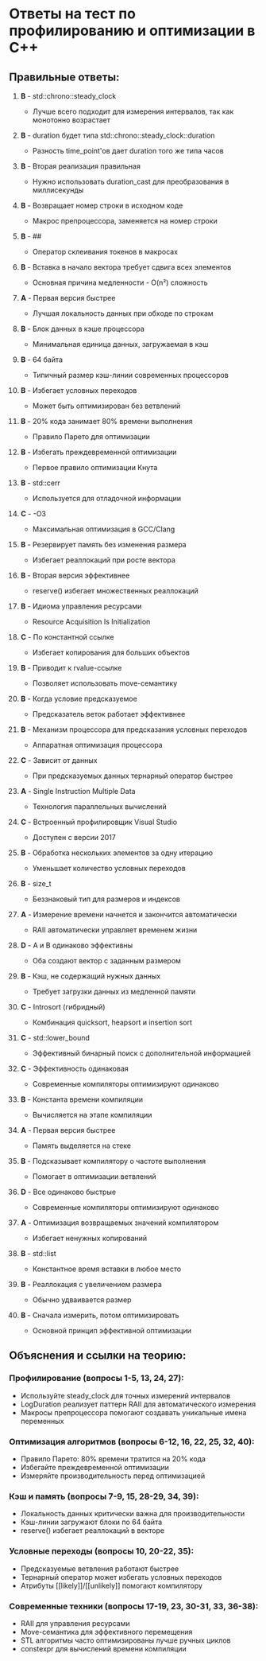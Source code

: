 # Ответы на тест по профилированию и оптимизации в C++

## Правильные ответы:

1. **B** - std::chrono::steady_clock
   - Лучше всего подходит для измерения интервалов, так как монотонно возрастает

2. **B** - duration будет типа std::chrono::steady_clock::duration
   - Разность time_point'ов дает duration того же типа часов

3. **B** - Вторая реализация правильная
   - Нужно использовать duration_cast для преобразования в миллисекунды

4. **B** - Возвращает номер строки в исходном коде
   - Макрос препроцессора, заменяется на номер строки

5. **B** - ##
   - Оператор склеивания токенов в макросах

6. **B** - Вставка в начало вектора требует сдвига всех элементов
   - Основная причина медленности - O(n²) сложность

7. **A** - Первая версия быстрее
   - Лучшая локальность данных при обходе по строкам

8. **B** - Блок данных в кэше процессора
   - Минимальная единица данных, загружаемая в кэш

9. **B** - 64 байта
   - Типичный размер кэш-линии современных процессоров

10. **B** - Избегает условных переходов
    - Может быть оптимизирован без ветвлений

11. **B** - 20% кода занимает 80% времени выполнения
    - Правило Парето для оптимизации

12. **B** - Избегать преждевременной оптимизации
    - Первое правило оптимизации Кнута

13. **B** - std::cerr
    - Используется для отладочной информации

14. **C** - -O3
    - Максимальная оптимизация в GCC/Clang

15. **B** - Резервирует память без изменения размера
    - Избегает реаллокаций при росте вектора

16. **B** - Вторая версия эффективнее
    - reserve() избегает множественных реаллокаций

17. **B** - Идиома управления ресурсами
    - Resource Acquisition Is Initialization

18. **C** - По константной ссылке
    - Избегает копирования для больших объектов

19. **B** - Приводит к rvalue-ссылке
    - Позволяет использовать move-семантику

20. **B** - Когда условие предсказуемое
    - Предсказатель веток работает эффективнее

21. **B** - Механизм процессора для предсказания условных переходов
    - Аппаратная оптимизация процессора

22. **C** - Зависит от данных
    - При предсказуемых данных тернарный оператор быстрее

23. **A** - Single Instruction Multiple Data
    - Технология параллельных вычислений

24. **C** - Встроенный профилировщик Visual Studio
    - Доступен с версии 2017

25. **B** - Обработка нескольких элементов за одну итерацию
    - Уменьшает количество условных переходов

26. **B** - size_t
    - Беззнаковый тип для размеров и индексов

27. **A** - Измерение времени начнется и закончится автоматически
    - RAII автоматически управляет временем жизни

28. **D** - A и B одинаково эффективны
    - Оба создают вектор с заданным размером

29. **B** - Кэш, не содержащий нужных данных
    - Требует загрузки данных из медленной памяти

30. **C** - Introsort (гибридный)
    - Комбинация quicksort, heapsort и insertion sort

31. **C** - std::lower_bound
    - Эффективный бинарный поиск с дополнительной информацией

32. **C** - Эффективность одинаковая
    - Современные компиляторы оптимизируют одинаково

33. **B** - Константа времени компиляции
    - Вычисляется на этапе компиляции

34. **A** - Первая версия быстрее
    - Память выделяется на стеке

35. **B** - Подсказывает компилятору о частоте выполнения
    - Помогает в оптимизации ветвлений

36. **D** - Все одинаково быстрые
    - Современные компиляторы оптимизируют одинаково

37. **A** - Оптимизация возвращаемых значений компилятором
    - Избегает ненужных копирований

38. **B** - std::list
    - Константное время вставки в любое место

39. **B** - Реаллокация с увеличением размера
    - Обычно удваивается размер

40. **B** - Сначала измерить, потом оптимизировать
    - Основной принцип эффективной оптимизации

## Объяснения и ссылки на теорию:

### Профилирование (вопросы 1-5, 13, 24, 27):
- Используйте steady_clock для точных измерений интервалов
- LogDuration реализует паттерн RAII для автоматического измерения
- Макросы препроцессора помогают создавать уникальные имена переменных

### Оптимизация алгоритмов (вопросы 6-12, 16, 22, 25, 32, 40):
- Правило Парето: 80% времени тратится на 20% кода
- Избегайте преждевременной оптимизации
- Измеряйте производительность перед оптимизацией

### Кэш и память (вопросы 7-9, 15, 28-29, 34, 39):
- Локальность данных критически важна для производительности
- Кэш-линии загружают блоки по 64 байта
- reserve() избегает реаллокаций в векторе

### Условные переходы (вопросы 10, 20-22, 35):
- Предсказуемые ветвления работают быстрее
- Тернарный оператор может избегать условных переходов
- Атрибуты [[likely]]/[[unlikely]] помогают компилятору

### Современные техники (вопросы 17-19, 23, 30-31, 33, 36-38):
- RAII для управления ресурсами
- Move-семантика для эффективного перемещения
- STL алгоритмы часто оптимизированы лучше ручных циклов
- constexpr для вычислений времени компиляции 